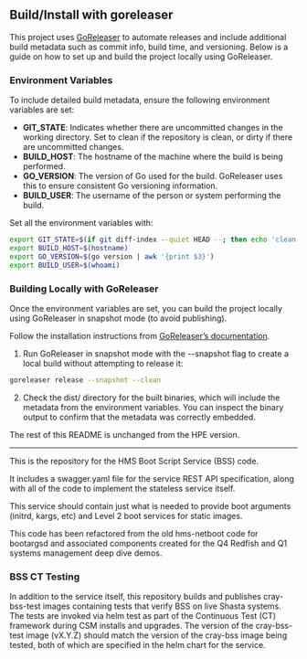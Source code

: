 ## Build/Install with goreleaser

This project uses [GoReleaser](https://goreleaser.com/) to automate releases and include additional build metadata such as commit info, build time, and versioning. Below is a guide on how to set up and build the project locally using GoReleaser.

### Environment Variables

To include detailed build metadata, ensure the following environment variables are set:

* __GIT_STATE__: Indicates whether there are uncommitted changes in the working directory. Set to clean if the repository is clean, or dirty if there are uncommitted changes.
* __BUILD_HOST__: The hostname of the machine where the build is being performed. 
* __GO_VERSION__: The version of Go used for the build. GoReleaser uses this to ensure consistent Go versioning information.
* __BUILD_USER__: The username of the person or system performing the build.

Set all the environment variables with:
```bash
export GIT_STATE=$(if git diff-index --quiet HEAD --; then echo 'clean'; else echo 'dirty'; fi)
export BUILD_HOST=$(hostname)
export GO_VERSION=$(go version | awk '{print $3}')
export BUILD_USER=$(whoami)
```

### Building Locally with GoReleaser

Once the environment variables are set, you can build the project locally using GoReleaser in snapshot mode (to avoid publishing).


Follow the installation instructions from [GoReleaser’s documentation](https://goreleaser.com/install/).

1. Run GoReleaser in snapshot mode with the --snapshot flag to create a local build without attempting to release it:
  ```bash
  goreleaser release --snapshot --clean
  ```
2.	Check the dist/ directory for the built binaries, which will include the metadata from the environment variables. You can inspect the binary output to confirm that the metadata was correctly embedded.


The rest of this README is unchanged from the HPE version.
__________________________________________________________________

This is the repository for the HMS Boot Script Service (BSS) code.

It includes a swagger.yaml file for the service REST API specification, along with all of the code to implement the stateless
service itself.

This service should contain just what is needed to provide boot arguments (initrd, kargs, etc) and Level 2 boot services for
static images.

This code has been refactored from the old hms-netboot code for bootargsd and associated components created for the Q4 Redfish
and Q1 systems management deep dive demos.

### BSS CT Testing

In addition to the service itself, this repository builds and publishes cray-bss-test images containing tests that verify BSS
on live Shasta systems. The tests are invoked via helm test as part of the Continuous Test (CT) framework during CSM installs
and upgrades. The version of the cray-bss-test image (vX.Y.Z) should match the version of the cray-bss image being tested, both
of which are specified in the helm chart for the service.